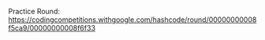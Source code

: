 Practice Round: https://codingcompetitions.withgoogle.com/hashcode/round/00000000008f5ca9/00000000008f6f33
